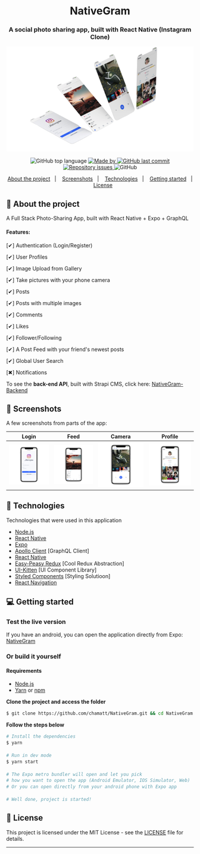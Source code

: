 <h1 align="center">
 NativeGram
</h1>

<h3 align="center">
  A social photo sharing app, built with React Native (Instagram Clone)
</h3>
<p align="center">
<img alt="Mockup" src="NativeGram.png">
</p>
<p align="center">
  <img alt="GitHub top language" src="https://img.shields.io/github/languages/top/chamatt/NativeGram?color=7159c1">

  <a href="https://www.linkedin.com/in/matheus-vicente-d-190001b2/" target="_blank" rel="noopener noreferrer">
    <img alt="Made by" src="https://img.shields.io/badge/made%20by-chamatt-7159c1">
  </a>

  <a href="https://github.com/chamatt/NativeGram/commits/master">
    <img alt="GitHub last commit" src="https://img.shields.io/github/last-commit/chamatt/NativeGram?color=7159c1">
  </a>

  <a href="https://github.com/chamatt/NativeGram/issues">
    <img alt="Repository issues" src="https://img.shields.io/github/issues/chamatt/NativeGram?color=7159c1">
  </a>

  <img alt="GitHub" src="https://img.shields.io/github/license/chamatt/chamatt/NativeGram?color=7159c1">
</p>


<p align="center">
  <a href="#-about-the-project">About the project</a>&nbsp;&nbsp;&nbsp;|&nbsp;&nbsp;&nbsp;
  <a href="#-screenshots">Screenshots</a>&nbsp;&nbsp;&nbsp;|&nbsp;&nbsp;&nbsp;
  <a href="#-technologies">Technologies</a>&nbsp;&nbsp;&nbsp;|&nbsp;&nbsp;&nbsp;
  <a href="#-getting-started">Getting started</a>&nbsp;&nbsp;&nbsp;|&nbsp;&nbsp;&nbsp;
  <a href="#-license">License</a>
</p>

## 📔 About the project

A Full Stack Photo-Sharing App, built with React Native + Expo + GraphQL

#### Features:

[✔] Authentication (Login/Register)

[✔] User Profiles

[✔] Image Upload from Gallery

[✔] Take pictures with your phone camera

[✔] Posts

[✔] Posts with multiple images

[✔] Comments

[✔] Likes

[✔] Follower/Following

[✔] A Post Feed with your friend's newest posts

[✔] Global User Search

[✖] Notifications

To see the **back-end API**, built with Strapi CMS, click here: [NativeGram-Backend](https://github.com/chamatt/NativeGram-Backend)<br />

## 📸 Screenshots

A few screenshots from parts of the app:

| Login | Feed  | Camera | Profile | 
|-------|-------|--------|---------|
| ![](screenshots/login.png) | ![](screenshots/feed.png) | ![](screenshots/camera.png)  | ![](screenshots/profile.png)   | 

## 🚀 Technologies

Technologies that were used in this application

- [Node.js](https://nodejs.org/en/)
- [React Native](https://reactnative.dev/)
- [Expo](https://expo.io/)
- [Apollo Client](https://www.apollographql.com/docs/react/) [GraphQL Client]
- [React Native](https://reactnative.dev/) 
- [Easy-Peasy Redux](https://github.com/ctrlplusb/easy-peasy) [Cool Redux Abstraction]
- [UI-Kitten](https://akveo.github.io/react-native-ui-kitten/) [UI Component Library]
- [Styled Components](https://styled-components.com/) [Styling Solutioon]
- [React Navigation](https://reactnavigation.org/)

## 💻 Getting started

### Test the live version

If you have an android, you can open the application directly from Expo: [NativeGram](https://expo.io/@chamatt/instagram-clone)

### Or build it yourself

#### Requirements

- [Node.js](https://nodejs.org/en/)
- [Yarn](https://classic.yarnpkg.com/) or [npm](https://www.npmjs.com/)

**Clone the project and access the folder**

```bash
$ git clone https://github.com/chamatt/NativeGram.git && cd NativeGram
```

**Follow the steps below**

```bash
# Install the dependencies
$ yarn

# Run in dev mode
$ yarn start

# The Expo metro bundler will open and let you pick
# how you want to open the app (Android Emulator, IOS Simulator, Web)
# Or you can open directly from your android phone with Expo app

# Well done, project is started!
```

## 📝 License

This project is licensed under the MIT License - see the [LICENSE](LICENSE) file for details.

---
